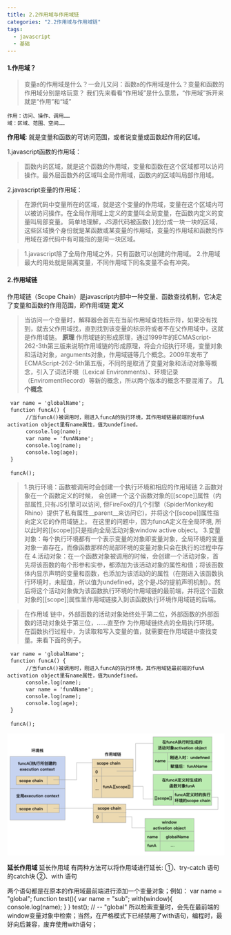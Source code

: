 ```yaml
---
title: 2.2作用域与作用域链
categories: "2.2作用域与作用域链"
tags:
  - javascript
  - 基础
---
```

#### 1.作用域？

> 变量a的作用域是什么？一会儿又问：函数a的作用域是什么？变量和函数的作用域分别是啥玩意？
我们先来看看“作用域”是什么意思，“作用域”拆开来就是“作用”和“域”
```
作用：访问、操作、调用……
域：区域、范围、空间……
```
**作用域**: 就是变量和函数的可访问范围，或者说变量或函数起作用的区域。

1.javascript函数的作用域：
> 函数内的区域，就是这个函数的作用域，变量和函数在这个区域都可以访问操作。最外层函数外的区域叫全局作用域，函数内的区域叫局部作用域。

2.javascript变量的作用域：
> 在源代码中变量所在的区域，就是这个变量的作用域，变量在这个区域内可以被访问操作。在全局作用域上定义的变量叫全局变量，在函数内定义的变量叫局部变量。
简单地理解，JS源代码被函数{ }划分成一块一块的区域，这些区域换个身份就是某函数或某变量的作用域，变量的作用域和函数的作用域在源代码中有可能指的是同一块区域。

> 1.javascript除了全局作用域之外，只有函数可以创建的作用域。
2.作用域最大的用处就是隔离变量，不同作用域下同名变量不会有冲突。
#### 2.作用域链
作用域链（Scope Chain）是javascript内部中一种变量、函数查找机制，它决定了变量和函数的作用范围，即作用域链
**定义**
> 当访问一个变量时，解释器会首先在当前作用域查找标示符，如果没有找到，就去父作用域找，直到找到该变量的标示符或者不在父作用域中，这就是作用域链。
**原理**
> 作用域链的形成原理，通过1999年的ECMAScript-262-3th第三版来说明作用域链的形成原理，将会介绍执行环境，变量对象和活动对象，arguments对象，作用域链等几个概念。2009年发布了ECMAScript-262-5th第五版，不同的是取消了变量对象和活动对象等概念，引入了词法环境（Lexical Environments）、环境记录（EnviromentRecord）等新的概念，所以两个版本的概念不要混淆了。
**几个概念**
```
 var name = 'globalName';
 function funcA() {
      //当funcA()被调用时，刚进入funcA的执行环境，其作用域链最前端的funA activation object里有name属性，值为undefined。
      console.log(name);
      var name = 'funAName';
      console.log(name);
      console.log(age);
 }

 funcA();
 ```
> 1.执行环境：函数被调用时会创建一个执行环境和相应的作用域链
2.函数对象
​ 在一个函数定义的时候， 会创建一个这个函数对象的[[scope]]属性（内部属性,只有JS引擎可以访问, 但FireFox的几个引擎（SpiderMonkey和Rhino）提供了私有属性__parent__来访问它)，并将这个[[scope]]属性指向定义它的作用域链上。 在这里的问题中，因为funcA定义在全局环境, 所以此时的[[scope]]只是指向全局活动对象window active object。
3.变量对象：每个执行环境都有一个表示变量的对象即变量对象，全局环境的变量对象一直存在，而像函数那样的局部环境的变量对象只会在执行的过程中存在
4.活动对象：在一个函数对象被调用的时候，会创建一个活动对象，首先将该函数的每个形参和实参，都添加为该活动对象的属性和值；将该函数体内显示声明的变量和函数，也添加为该活动的的属性（在刚进入该函数执行环境时，未赋值，所以值为undefined，这个是JS的提前声明机制）。
​ 然后将这个活动对象做为该函数执行环境的作用域链的最前端，并将这个函数对象的[[scope]]属性里作用域链接入到该函数执行环境作用域链的后端。


> 在作用域 链中，外部函数的活动对象始终处于第二位，外部函数的外部函数的活动对象处于第三位，......直至作
为作用域链终点的全局执行环境。
  在函数执行过程中，为读取和写入变量的值，就需要在作用域链中查找变量。来看下面的例子。

 ```
  var name = 'globalName';
  function funcA() {
       //当funcA()被调用时，刚进入funcA的执行环境，其作用域链最前端的funA activation object里有name属性，值为undefined。
       console.log(name);
       var name = 'funAName';
       console.log(name);
       console.log(age);
  }

  funcA();
  ```
  ![image](https://raw.githubusercontent.com/93qlin/webNote/master/img/zuoyongyu.png)

**延长作用域**
延长作用域
有两种方法可以将作用域进行延长:
①、try-catch 语句的catch块
②、with 语句

两个语句都是在原本的作用域最前端进行添加一个变量对象；例如：
var name = "global";
function test(){
    var name = "sub";
    with(window){
        console.log(name);
    }
}
test(); // -- "global"
所以检索变量时，会先在最前端的window变量对象中检索；当然，在严格模式下已经禁用了with语句，编程时，最好向后兼容，废弃使用with语句；
